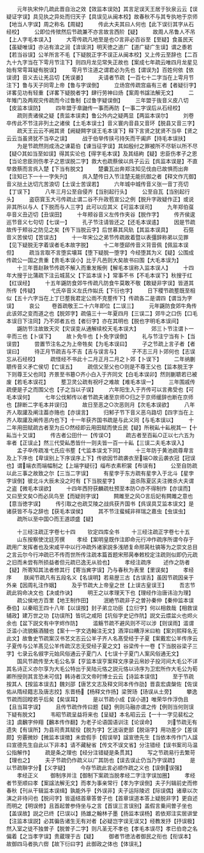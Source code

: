 <!-- { "loadSidebar": true } -->
　　元年执宋仲几疏此晋自治之效【效监本误効】其言足误天王居于狄泉云云【误疑证字误】具见执之异处而归天子【具误见从闽本校】故春秋不与其专执地于京师【地当人字误】周之称名【周疑】
　　传此大夫其曰人何也【此下误衍其字从石经校】
　　公即位传殡然后节疏兼不亦言故言西阶【疑】
　　故周人吊鲁人不吊【上人字毛本误入】
　　大雩传疏凡地至是也○言非必百谷至【至疑】食虽民天【虽疑唯误】亦沾有渰之润【渰误洪】明天徳之道广【道广疑广生误】谓之黍若【若当谷误】公羊所言不毛【下疑脱正字不误正从闽本校】又上传云至辞也【二百九十九字当在下雩月节注下】则四月龙见常失正故也【案成七年疏云唯四月龙星见始有常雩耳疑有脱误】
　　雩月节注道之谓君必为先也【谓误为】百姓何依【依误谤】音义去让羌吕切【羌误姜】
　　夫请者节疏【一百七十二字当在上雩月节注下】鲁与天子同雩上帝【鲁与字误倒】
　　立炀宫传疏宫庙有三者【者疑衍字】详畧见功有轻重【详畧下疑脱者字】肆行劳神曰炀【案周书諡法解无文】
　　二年雉门及两观灾传疏而今过鲁制【过鲁字疑误倒】
　　三年盟于抜音义皮八切【皮监本误防】
　　四年盟于臯鼬传一事而再防【一事二字误后从石经校】
　　疏则责诸侯之疑【责监本误卖】鲁公外内之疑两显【两监本误尔】
　　刘卷卒传此不节注非列土之诸侯【土毛本误士】音义寰内音县又音环【脱县又音三字】
　　疏天王云云不阙其贤【阙疑闗字误王毛本误下】释下言贤之犹贤不当卒【贤之云云当虽贤犹不当卒之误】
　　战于伯举传挟弓持矢而干阖庐【持毛本误扶】
　　为是节疏然则成汤之谏葛伯【谏当征字误】其如殷纣之罪被所不尽斩以所不尽【疑○其如当至如误】得其实论也【得字毛本误】及其结絇【疑】忠臣伤孝子之恩【当论忠臣则伤孝子之恩误脱二字】救大也疏蔡侯以呉子云云【呉监本误是】不直举救蔡而言呉入楚【下当有脱文】
　　楚囊瓦出奔郑注知见伐由已故惧而出奔【注知已下一十一字失刋】
　　呉入楚传日入节注楚无能抗御之者【释文作亢御】音义挞土达切亢苦浪切【土误士苦误若】
　　六年城中城传音义张一音丁亮切【丁误下】
　　八年三月公至自侵齐【当别起行头】
　　公至自瓦【当别起行头】
　　盗窃寳玉大弓传疏止谓二谷不升政苞宣公之例【脱升字政疑作正】或说非其所以与人【下脱而与人三字】此可以应其义【可监本误司】
　　九年郑伯虿卒音义丑迈切【丑误田】
　　十年颊谷音义左传作夹谷【脱作字】
　　传齐侯逡巡节音义七句切【七误一】
　　孔子节注请皆还之【还毛本误逺】
　　因是节疏故传于颊谷之防见之矣【传下当脱云字】后世慕其风轨【其监本误具】
　　石彄音义苦侯切【苦误古】
　　十一年宋公之弟节传疏故着暨以表彊辞称弟以见罪【见下疑脱无字着误者毛本故字脱】
　　十二年堕郈传音义背音佩【佩监本误但】
　　疏当言取不言堕实壊耳【堕下疑脱一堕字】今经堕其为义【疑】公围成传疏公一国之贵重【贵毛本误小】比于凡邑则大矣故书曰围【大毛本误为】
　　十三年晋赵鞅节传疏不解入而重发叛例【解毛本误称入监本误人】
　　十四年大搜于比蒲疏下注云城莒父【下监本误卜】常事不书【不毛本误下】秋搜于红【红误经】
　　十五年鼷防食郊牛传疏凡防食牛莫敢不敬【敢疑非字误】皆道其所传【传疑】
　　弋氏卒音义左氏作姒氏【下衍也字】
　　日下稷节疏塟既至相似【五十六字当在上丁巳塟我君定公雨不克塟传下】传疏各二是谓四【谓当为字误】
　　哀公
　　卷首疏敬王二十六年即位【二误三】
　　元年鼷防食郊牛角传此该郊之变而道之也【脱郊字】疏僖三十一年夏四月【三误二】郊牛之口伤【口毛本误日下注同】乃不郊者五也【者衍字】亦在其明也【脱也字明毛本误间】
　　鼷防节注故致天灾【灾误变从通解续校天毛本误大】
　　郊三卜节注谓卜一辛而三也【卜误下】
　　故卜免牛也【卜免字误倒】
　　礼与节注宁当有卜【当误尝】
　　尝置节注名之为上帝牲矣【为毛本误曰】
　　子之节疏上言子者【者误曰】
　　待正月节疏吉与不吉【吉与误言与】
　　子不志三月卜郊何也【志误忘从石经校】
　　疏怪经不书此十二月正月二月之卜郊【卜误下】
　　二年纳蒯聩传音义矛亡侯切【亡误五】
　　疏信父至父也○则是不尊王父也【监本脱王字下则尊王父也同】齐景至书簒○齐小白入于齐同文【白毛本误卯】然则蒯聩若已被废【若毛本误花】
　　塟卫灵公疏有祝吁之难故【难毛本误一】
　　三年围戚传疏便是子之而围父也【子之当以子误】
　　六年阳生入于齐传可以言弗受也【可毛本误何】
　　七年公伐邾传以者节疏夫诸至京师○归之于京师缓辞也断在京师也【辞断二字毛本并误归】
　　故日至恶之○次恶则月【次毛本误欲】
　　八年齐人取讙及阐注葢亦赂也【亦误言】
　　归邾子节下音义恶乌路切【四字当在上齐人取讙及阐传恶内也下】十一年获齐国书疏是与此义同【与毛本误以】
　　十二年用田赋疏古者至为丘○然经即云用田赋而使丘民【疑】所税畆十畆税其一【十畆当十又误】
　　传古者公田什一【传误○】
　　疏古者至百畆○正以七六五为率者【正误止】然三代受畆悉皆什一则夫皆一百一十畆【三误二夫毛本误入】
　　孟子卒传疏准弋氏应书塟【弋监本误戈下同】
　　十三年防于黄池疏尊卑言及上下序也【卑误别上下序误序上下】传欲因节疏袭衣至端○故云袭衣冠【冠误也】谓端衣而端幅制之【上端字疑衍】缁布衣素积裳【布误有】
　　公至自防疏以此三事之故致之尔【三当二字误】
　　有星孛于东方疏有星孛入于北斗【星孛字误倒】彼北斗大辰未没之时有【下当脱星字】
　　盗杀陈夏区夫注微杀大夫谓之盗【微毛本误欲】
　　十四年西狩获麟疏杜预至本防○亦不得制作【亦误而】又曰至文矣○而必凤鸟至【而疑则字误】
　　闗雎至之风○言后妃有闗雎之意也【意当徳字误】
　　传引取之也疏艾陵之战呉获齐国书【呉误具艾监本误文】是诸获皆不与之辞也【获毛本误侯】
　　其不节注蜚蜮非祥瑞之嘉虫【虫误虫】
　　疏所以至中国○而王道颂盛【疑】

　　十三经注疏正字卷七十四
　　钦定四库全书
　　十三经注疏正字卷七十五
　　山东按察使沈廷芳撰
　　孝经【案明皇既作注即命元行冲作疏序所谓今存于疏用广发挥者也及宋咸平中以行冲疏外诸家説多浅陋复命邢昺杜镐等为之崇文总目之言云尔今行冲疏已不传而世所传注疏本篇首题宋邢昺奉敕校定注疏则似即仍元疏之旧而未尝有所损益者但元疏已逸无从验也】
　　孝经注疏序
　　述作之防者【疑】所寄知其法者修其行【寄当兾字误】乃与春秋为表里【里误矣】
　　孝经序
　　朕闻节疏凡有五段名义【名误明】若易歴三古【古误舌】虽因节疏因亲于外亲【因周礼注作姻】
　　及乎节疏大上帝皇之世【上误古皇误王】
　　吾志节疏此钩命决文也【决或作诀】
　　明王之以孝理天下也【理经作治唐讳治为理】
　　疏公侯地方百里【地王制作田】
　　泯絶节疏非子之曽孙秦仲【秦仲监本误泰伯】以秦昭王四十八年【以误按】封子弟立功臣【立衍字】何以相救哉【相救误辅政】建万世之功【功误所】皆坑之咸阳【坑俗字史记作阬】説文云煨盆火也烬火余也【盆下説文有中字烬作防】
　　滥觞节疏不避风则不可以涉【则误雨】滥谓泛滥小流貌觞酒醆也【案十一字文选翰注无文】酒滓曰糟浮米曰粕【案刘熙释名无此文】故鲁史节疏案汉书艺文志云公羊子齐人名髙受经于子夏【案戴宏公羊传序云子夏传与公羊髙见公羊传疏汉志无受经子夏之文】谷梁传十一卷【下当脱谷梁子三字】七录云名俶字元始风俗通云子夏门人【七误十子夏门人案风俗通无文】
　　国风节疏传至大毛公名享【亨监本误亨案释文序录云帛妙子投河间大毛公不详其名诗正义亦尔享为大毛公特出于吴陆元恪之説元恪以诗序为卫宏所作大毛公为荀卿所授则其言恐未可信】韩诗者汉文帝时博士云云【诗监本误信】
　　至于节疏按其人【按监本误去】魏刘邵【唐艺文志及释文同本传作劭】晋袁宏虞槃佐【佐误佑从隋经籍志及唐志挍】东晋杨【杨释文作扬】梁贺玚【玚误从土旁】
　　攀逸节疏而回瞠若乎后矣【矣误耳】
　　是以节疏小成【误小道】唯荣华作浮伪且【且当耳字误】
　　且传节疏作传曰题【疑】例则马融亦谓之传【例则当何则误下疑有脱文】
　　韦昭节疏呈益将来也【呈疑】本名昭云云【一十一字见裴松之注】虞飜字仲翔【飜本传作翻】为老子论语国语训注【论误命】
　　刘节疏无有遗失【有误所】为县司责其赋役【脱为字】乞送诣吏部【脱诣字】用功差少【差误颇】穷覈微妙【微监本误徴】未尝假手【假误举】諡宣徳先生【当依本传作门人諡曰宣德先生自此以下非本】请不藏秘省【传文不误文省】分注错经【误书案司马温公指解作】
　　疏是条之理也【经分注错疑是条贯其】
　　写之节疏易行去繁苛【理也之】
　　夫子节疏仍作疏义以广其防也【误去误止仍当乃字误疏】
　　是以节疏聨字分【义字疑】
　　今存节疏此言必顺作疏之义也【误倒误强】
　　孝经正义
　　御制序并注【御制下案疏当脱孝经二字注字误加圈】
　　孝经者节至顺曰孝【案諡法解无文】而孝为事亲常行【孝为字误倒】夫子刋辑前史而修春秋【刊从干辑监本误缉】孰能外乎【外误非】夫子运际陵迟【际误偶】诸章以次演之非待问也【脱问字】皆遥结首章答曽子也【首章误道本答上疑脱非字】更自述而明之【明误修】且首起曽参侍坐与之言【首误三言误别】盖假言乗间曽子坐也【盖误故】説之已终【已误以】扬雄之翰林子墨【扬监本误杨】若依郑注实居讲堂【注监本误説】必其徧告诸生无有对者【必疑岂字误无误又】经教发抒【抒误极】然入室之徒不独曽子【脱曽子二字】则凡圣无不孝也【孝毛本误尽】孝已伯竒之名偏着【之当孝字误】贵蔵理于古【疑】
　　御者节徳法者御民之衔也【衔误本】故御四马者执六辔【故下衍曰字】此御政之体也【体误礼】
